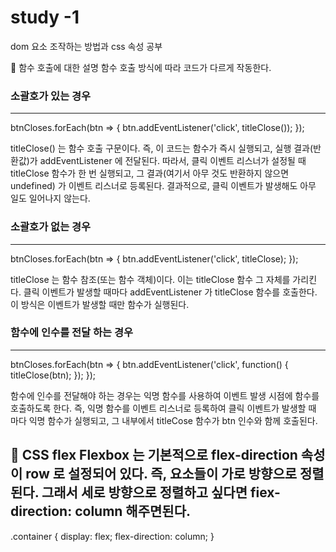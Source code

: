 # study -1
dom 요소 조작하는 방법과 css 속성 공부

🔶 함수 호출에 대한 설명
함수 호출 방식에 따라 코드가 다르게 작동한다.

### 소괄호가 있는 경우
---
btnCloses.forEach(btn => {
    btn.addEventListener('click', titleClose());
});

titleClose() 는 함수 호출 구문이다. 즉, 이 코드는 함수가 즉시 실행되고, 실행 결과(반환값)가
addEventListener 에 전달된다.
따라서, 클릭 이벤트 리스너가 설정될 때 titleClose 함수가 한 번 실행되고, 그 결과(여기서 아무 것도 반환하지 않으면
undefined) 가 이벤트 리스너로 등록된다.
결과적으로, 클릭 이벤트가 발생해도 아무 일도 일어나지 않는다.

### 소괄호가 없는 경우
---
btnCloses.forEach(btn => {
    btn.addEventListener('click', titleClose);
});

titleClose 는 함수 참조(또는 함수 객체)이다. 이는 titleClose 함수 그 자체를 가리킨다.
클릭 이벤트가 발생할 때마다 addEventListener 가 titleClose 함수를 호출한다.
이 방식은 이벤트가 발생할 때만 함수가 실행된다.

### 함수에 인수를 전달 하는 경우
---
btnCloses.forEach(btn => {
    btn.addEventListener('click', function() {
        titleClose(btn);
    });
});

함수에 인수를 전달해야 하는 경우는 익명 함수를 사용하여 이벤트 발생 시점에 함수를 호출하도록 한다.
즉, 익명 함수를 이벤트 리스너로 등록하여 클릭 이벤트가 발생할 때 마다 익명 함수가 실행되고, 그 내부에서 titleCose 함수가 btn 인수와 함께 호출된다.

🔶 CSS flex
Flexbox 는 기본적으로 flex-direction 속성이 row 로 설정되어 있다.
즉, 요소들이 가로 방향으로 정렬된다.
그래서 세로 방향으로 정렬하고 싶다면 fiex-direction: column 해주면된다.
---
.container {
    display: flex;
    flex-direction: column;
}
